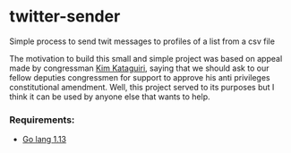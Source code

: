 # twitter-sender
Simple process to send twit messages to profiles of a list from a csv file

The motivation to build this small and simple project was based on appeal made by congressman [Kim Kataguiri](https://www.instagram.com/kimkataguiri), saying that we should ask to our fellow deputies congressmen for support to approve his anti privileges constitutional amendment. Well, this project served to its purposes but I think it can be used by anyone else that wants to help.  

### Requirements:
* [Go lang 1.13](https://golang.org/doc/go1.13)
